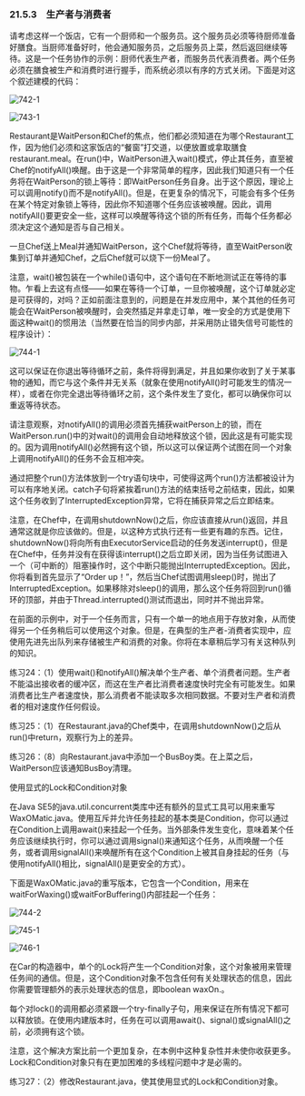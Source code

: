 ### 21.5.3　生产者与消费者

请考虑这样一个饭店，它有一个厨师和一个服务员。这个服务员必须等待厨师准备好膳食。当厨师准备好时，他会通知服务员，之后服务员上菜，然后返回继续等待。这是一个任务协作的示例：厨师代表生产者，而服务员代表消费者。两个任务必须在膳食被生产和消费时进行握手，而系统必须以有序的方式关闭。下面是对这个叙述建模的代码：

![742-1](../Images/image03733.jpeg)

![743-1](../Images/image03734.jpeg)

Restaurant是WaitPerson和Chef的焦点，他们都必须知道在为哪个Restaurant工作，因为他们必须和这家饭店的“餐窗”打交道，以便放置或拿取膳食restaurant.meal。在run()中，WaitPerson进入wait()模式，停止其任务，直至被Chef的notifyAll()唤醒。由于这是一个非常简单的程序，因此我们知道只有一个任务将在WaitPerson的锁上等待：即WaitPerson任务自身。出于这个原因，理论上可以调用notify()而不是notifyAll()。但是，在更复杂的情况下，可能会有多个任务在某个特定对象锁上等待，因此你不知道哪个任务应该被唤醒。因此，调用notifyAll()要更安全一些，这样可以唤醒等待这个锁的所有任务，而每个任务都必须决定这个通知是否与自己相关。

一旦Chef送上Meal并通知WaitPerson，这个Chef就将等待，直至WaitPerson收集到订单并通知Chef，之后Chef就可以烧下一份Meal了。

注意，wait()被包装在一个while()语句中，这个语句在不断地测试正在等待的事物。乍看上去这有点怪——如果在等待一个订单，一旦你被唤醒，这个订单就必定是可获得的，对吗？正如前面注意到的，问题是在并发应用中，某个其他的任务可能会在WaitPerson被唤醒时，会突然插足并拿走订单，唯一安全的方式是使用下面这种wait()的惯用法（当然要在恰当的同步内部，并采用防止错失信号可能性的程序设计）：

![744-1](../Images/image03735.jpeg)

这可以保证在你退出等待循环之前，条件将得到满足，并且如果你收到了关于某事物的通知，而它与这个条件并无关系（就象在使用notifyAll()时可能发生的情况一样），或者在你完全退出等待循环之前，这个条件发生了变化，都可以确保你可以重返等待状态。

请注意观察，对notifyAll()的调用必须首先捕获waitPerson上的锁，而在WaitPerson.run()中的对wait()的调用会自动地释放这个锁，因此这是有可能实现的。因为调用notifyAll()必然拥有这个锁，所以这可以保证两个试图在同一个对象上调用notifyAll()的任务不会互相冲突。

通过把整个run()方法体放到一个try语句块中，可使得这两个run()方法都被设计为可以有序地关闭。catch子句将紧挨着run()方法的结束括号之前结束，因此，如果这个任务收到了InterruptedException异常，它将在捕获异常之后立即结束。

注意，在Chef中，在调用shutdownNow()之后，你应该直接从run()返回，并且通常这就是你应该做的。但是，以这种方式执行还有一些更有趣的东西。记住，shutdownNow()将向所有由ExecutorService启动的任务发送interrupt()，但是在Chef中，任务并没有在获得该interrupt()之后立即关闭，因为当任务试图进入一个（可中断的）阻塞操作时，这个中断只能抛出InterruptedException。因此，你将看到首先显示了“Order up！”，然后当Chef试图调用sleep()时，抛出了InterruptedException。如果移除对sleep()的调用，那么这个任务将回到run()循环的顶部，并由于Thread.interrupted()测试而退出，同时并不抛出异常。

在前面的示例中，对于一个任务而言，只有一个单一的地点用于存放对象，从而使得另一个任务稍后可以使用这个对象。但是，在典型的生产者-消费者实现中，应使用先进先出队列来存储被生产和消费的对象。你将在本章稍后学习有关这种队列的知识。

练习24：（1）使用wait()和notifyAll()解决单个生产者、单个消费者问题。生产者不能溢出接收者的缓冲区，而这在生产者比消费者速度快时完全有可能发生。如果消费者比生产者速度快，那么消费者不能读取多次相同数据。不要对生产者和消费者的相对速度作任何假设。

练习25：（1）在Restaurant.java的Chef类中，在调用shutdownNow()之后从run()中return，观察行为上的差异。

练习26：（8）向Restaurant.java中添加一个BusBoy类。在上菜之后，WaitPerson应该通知BusBoy清理。

使用显式的Lock和Condition对象

在Java SE5的java.util.concurrent类库中还有额外的显式工具可以用来重写WaxOMatic.java。使用互斥并允许任务挂起的基本类是Condition，你可以通过在Condition上调用await()来挂起一个任务。当外部条件发生变化，意味着某个任务应该继续执行时，你可以通过调用signal()来通知这个任务，从而唤醒一个任务，或者调用signalAll()来唤醒所有在这个Condition上被其自身挂起的任务（与使用notifyAll()相比，signalAll()是更安全的方式）。

下面是WaxOMatic.java的重写版本，它包含一个Condition，用来在waitForWaxing()或waitForBuffering()内部挂起一个任务：

![744-2](../Images/image03736.jpeg)

![745-1](../Images/image03737.jpeg)

![746-1](../Images/image03738.jpeg)

在Car的构造器中，单个的Lock将产生一个Condition对象，这个对象被用来管理任务间的通信。但是，这个Condition对象不包含任何有关处理状态的信息，因此你需要管理额外的表示处理状态的信息，即boolean waxOn.。

每个对lock()的调用都必须紧跟一个try-finally子句，用来保证在所有情况下都可以释放锁。在使用内建版本时，任务在可以调用await()、signal()或signalAll()之前，必须拥有这个锁。

注意，这个解决方案比前一个更加复杂，在本例中这种复杂性并未使你收获更多。Lock和Condition对象只有在更加困难的多线程问题中才是必需的。

练习27：（2）修改Restaurant.java，使其使用显式的Lock和Condition对象。